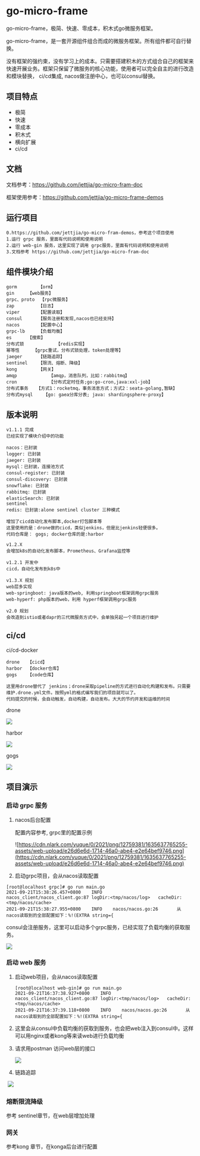 # go-micro-frame

go-micro-frame，极简、快速、零成本，积木式go微服务框架。

go-micro-frame，是一套开源组件组合而成的微服务框架。所有组件都可自行替换。

没有框架的强约束，没有学习上的成本。只需要搭建积木的方式组合自己的框架来快速开展业务。框架只保留了微服务的核心功能，使用者可以完全自主的进行改造和模块替换， ci/cd集成, nacos做注册中心，也可以consul替换。

## 项目特点

* 极简
* 快速
* 零成本
* 积木式
* 横向扩展
* ci/cd

## 文档

文档参考：https://github.com/jettjia/go-micro-fram-doc

框架使用参考：https://github.com/jettjia/go-micro-frame-demos

## 运行项目

```
0.https://github.com/jettjia/go-micro-fram-demos，参考这个项目使用
1.运行 grpc 服务，里面有代码说明和使用说明
2.运行 web-gin 服务，这里实现了调用 grpc服务，里面有代码说明和使用说明
3.文档参考 https://github.com/jettjia/go-micro-fram-doc
```

## 组件模块介绍

```
gorm		【orm】
gin		【web服务】
grpc、proto	【rpc微服务】
zap 		【日志】
viper		【配置读取】
consul 		【服务注册和发现,nacos也已经支持】
nacos		【配置中心】
grpc-lb 	【负载均衡】
es		【搜索】
分布式锁	        【redis实现】
幂等性		【grpc重试，分布式锁处理，token处理等】
jaeger		【链路追踪】
sentinel	【限流、熔断、降级】
kong		【网关】
amqp            【amqp，消息队列，比如：rabbitmq】
cron            【分布式定时任务;go:go-cron,java:xxl-job】
分布式事务	【方式1：rocketmq，事务消息方式；方式2：seata-golang,暂缺】
分布式mysql	【go: gaea分库分表; java: shardingsphere-proxy】
```

## 版本说明

```
v1.1.1 完成
已经实现了模块介绍中的功能
```

```
nacos：已封装
logger: 已封装
jaeger: 已封装
mysql：已封装，连接池方式
consul-register: 已封装
consul-discovery: 已封装
snowflake: 已封装
rabbitmq: 已封装
elasticSearch: 已封装
sentinel
redis: 已封装:alone sentinel cluster 三种模式

增加了cicd自动化发布脚本,docker打包脚本等
这里使用的是：drone做的cicd，类似jenkins，但是比jenkins轻便很多。
代码仓库是： gogs; docker仓库的是:harbor
```

```
v1.2.X
会增加k8s的自动化发布脚本，Prometheus、Grafana监控等

v1.2.1 开发中
cicd，自动化发布到k8s中
```

```
v1.3.X 规划
web层多实现
web-springboot: java版本的web, 利用springboot框架调用grpc服务
web-hyperf: php版本的web，利用 hyperf框架调用grpc服务
```

```
v2.0 规划
会改造到istio或者dapr的三代微服务方式中，会单独另起一个项目进行维护
```



## ci/cd

ci/cd-docker

```
drone	【cicd】
harbor	【docker仓库】
gogs	【code仓库】

这里用drone替代了 jenkins；drone采取pipeline的方式进行自动化构建和发布。只需要维护.drone.yml文件。按照yml的格式编写我们的项目就可以了。
代码提交的时候，会自动触发，自动构建，自动发布。大大的节约开发和运维的时间
```

 drone

![](https://cdn.nlark.com/yuque/0/2021/png/12759381/1635637765185-assets/web-upload/61a7da72-aef9-489f-84b5-50ae0eacb411.png)

harbor 

![](https://cdn.nlark.com/yuque/0/2021/png/12759381/1635637765209-assets/web-upload/98576ffd-9f1c-4dff-ad2c-3be7ef1717f2.png)

gogs

![](https://cdn.nlark.com/yuque/0/2021/png/12759381/1635637765170-assets/web-upload/7edd61a4-598e-407e-bb5e-bfc995c243c6.png)

## 项目演示

### 启动 grpc 服务

1. nacos后台配置

    配置内容参考, grpc里的配置示例

    ![https://cdn.nlark.com/yuque/0/2021/png/12759381/1635637765255-assets/web-upload/e26d6e6d-1714-46a0-abe4-e2e64bef9746.png](https://cdn.nlark.com/yuque/0/2021/png/12759381/1635637765255-assets/web-upload/e26d6e6d-1714-46a0-abe4-e2e64bef9746.png)

2. 启动grpc项目，会从nacos读取配置

```
[root@localhost grpc]# go run main.go
2021-09-21T15:38:26.457+0800    INFO    nacos_client/nacos_client.go:87 logDir:<tmp/nacos/log>   cacheDir:<tmp/nacos/cache>
2021-09-21T15:38:27.955+0800    INFO    nacos/nacos.go:26       从nacos读取到的全部配置如下：%!(EXTRA string={

```

​	consul会注册服务，这里可以启动多个grpc服务，已经实现了负载均衡的获取服务。

  ![](https://cdn.nlark.com/yuque/0/2021/png/12759381/1635637765137-assets/web-upload/9ec00855-6ff3-46bc-911a-1f479155531e.png)



### 启动 web 服务

1. 启动web项目，会从nacos读取配置

   ```
   [root@localhost web-gin]# go run main.go
   2021-09-21T16:37:38.927+0800    INFO    nacos_client/nacos_client.go:87 logDir:<tmp/nacos/log>   cacheDir:<tmp/nacos/cache>
   2021-09-21T16:37:39.118+0800    INFO    nacos/nacos.go:26       从nacos读取到的全部配置如下：%!(EXTRA string={
   
   ```

2. 这里会从consul中负载均衡的获取到服务，也会把web注入到consul中。这样可以用nginx或者kong等来读web进行负载均衡

   

3. 请求用postman 访问web层的接口

      ![](https://cdn.nlark.com/yuque/0/2021/png/12759381/1635637765258-assets/web-upload/6caee327-0679-4c51-a287-86cecff7b3e9.png)

4. 链路追踪

​       ![](https://cdn.nlark.com/yuque/0/2021/png/12759381/1635637765266-assets/web-upload/d4e43375-7ef2-4e42-b089-608710caf671.png)



### 熔断限流降级

参考 sentinel章节，在web层增加处理



### 网关

参考kong 章节，在konga后台进行配置

